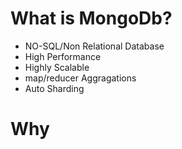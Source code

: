 # What is MongoDb?

- NO-SQL/Non Relational Database
- High Performance
- Highly Scalable
- map/reducer Aggragations
- Auto Sharding

# Why
